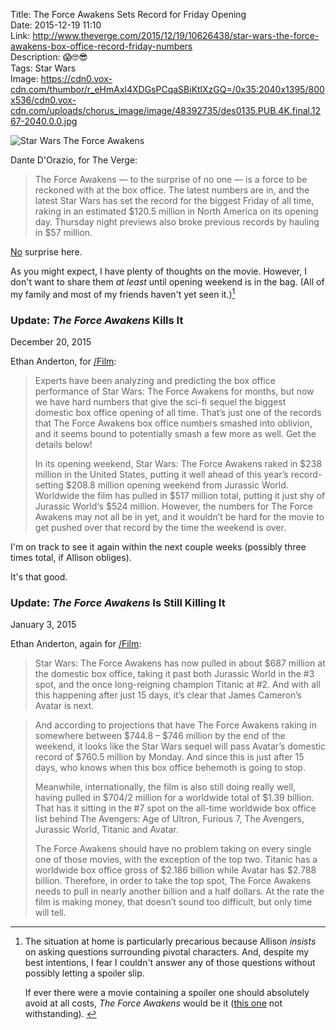 Title: The Force Awakens Sets Record for Friday Opening  
Date: 2015-12-19 11:10  
Link: http://www.theverge.com/2015/12/19/10626438/star-wars-the-force-awakens-box-office-record-friday-numbers  
Description: 😱🤓😎  
Tags: Star Wars  
Image: https://cdn0.vox-cdn.com/thumbor/r_eHmAxl4XDGsPCqaSBiKtlXzGQ=/0x35:2040x1395/800x536/cdn0.vox-cdn.com/uploads/chorus_image/image/48392735/des0135.PUB.4K.final.1267-2040.0.0.jpg  

![Star Wars The Force Awakens][1]

Dante D'Orazio, for The Verge:

> The Force Awakens — to the surprise of no one — is a force to be reckoned with at the box office. The latest numbers are in, and the latest Star Wars has set the record for the biggest Friday of all time, raking in an estimated $120.5 million in North America on its opening day. Thursday night previews also broke previous records by hauling in $57 million.

[No][2] surprise here.

As you might expect, I have plenty of thoughts on the movie. However, I don't want to share them *at least* until opening weekend is in the bag. (All of my family and most of my friends haven't yet seen it.)[^1]

<aside class="update">
 
 ### Update: <i>The Force Awakens</i> Kills It
<p class="updateTime"><time datetime="2015-12-20">December 20, 2015</time></p>

Ethan Anderton, for [/Film][3]:

> Experts have been analyzing and predicting the box office performance of Star Wars: The Force Awakens for months, but now we have hard numbers that give the sci-fi sequel the biggest domestic box office opening of all time. That’s just one of the records that The Force Awakens box office numbers smashed into oblivion, and it seems bound to potentially smash a few more as well. Get the details below!
>
> In its opening weekend, Star Wars: The Force Awakens raked in $238 million in the United States, putting it well ahead of this year’s record-setting $208.8 million opening weekend from Jurassic World. Worldwide the film has pulled in $517 million total, putting it just shy of Jurassic World‘s $524 million. However, the numbers for The Force Awakens may not all be in yet, and it wouldn’t be hard for the movie to get pushed over that record by the time the weekend is over.

I'm on track to see it again within the next couple weeks (possibly three times total, if Allison obliges).

It's that good.

</aside>

<aside class="update">

 ### Update: <i>The Force Awakens</i> Is Still Killing It
<p class="updateTime"><time datetime="2015-01-03">January 3, 2015</time></p>

Ethan Anderton, again for [/Film][4]:

> Star Wars: The Force Awakens has now pulled in about $687 million at the domestic box office, taking it past both Jurassic World in the #3 spot, and the once long-reigning champion Titanic at #2. And with all this happening after just 15 days, it’s clear that James Cameron’s Avatar is next.

> And according to projections that have The Force Awakens raking in somewhere between $744.8 – $746 million by the end of the weekend, it looks like the Star Wars sequel will pass Avatar’s domestic record of $760.5 million by Monday. And since this is just after 15 days, who knows when this box office behemoth is going to stop.
>
> Meanwhile, internationally, the film is also still doing really well, having pulled in $704/2 million for a worldwide total of $1.39 billion. That has it sitting in the #7 spot on the all-time worldwide box office list behind The Avengers: Age of Ultron, Furious 7, The Avengers, Jurassic World, Titanic and Avatar.
>
> The Force Awakens should have no problem taking on every single one of those movies, with the exception of the top two. Titanic has a worldwide box office gross of $2.186 billion while Avatar has $2.788 billion. Therefore, in order to take the top spot, The Force Awakens needs to pull in nearly another billion and a half dollars. At the rate the film is making money, that doesn’t sound too difficult, but only time will tell.

</aside>

[^1]: The situation at home is particularly precarious because Allison *insists* on asking questions surrounding pivotal characters. And, despite my best intentions, I fear I couldn't answer any of those questions without possibly letting a spoiler slip.
	<p>If ever there were a movie containing a spoiler one should absolutely avoid at all costs, <i>The Force Awakens</i> would be it (<a href="https://en.wikipedia.org/wiki/The_Empire_Strikes_Back" title="Wikipedia: The Empire Strikes Back">this one</a> not withstanding).
	
[1]: https://cdn0.vox-cdn.com/thumbor/r_eHmAxl4XDGsPCqaSBiKtlXzGQ=/0x35:2040x1395/800x536/cdn0.vox-cdn.com/uploads/chorus_image/image/48392735/des0135.PUB.4K.final.1267-2040.0.0.jpg "Star Wars The Force Awakens"
[2]: http://www.forbes.com/sites/scottmendelson/2015/12/14/can-star-wars-the-force-awakens-live-up-to-the-hype-these-6-blockbusters-did/ "Forbes piece questioning The Force Awakens's ability to meet fans' expectations"
[3]: http://www.slashfilm.com/star-wars-the-force-awakens-box-office-biggest-us-opening-ever/ "/Film: Star Wars: The Force Awakens kills it"
[4]: http://www.slashfilm.com/star-wars-the-force-awakens-box-office-passes-titanic-avatar-is-next/ "/Film: ‘Star Wars: The Force Awakens’ Box Office Surpasses ‘Titanic’, and ‘Avatar’ Is Next to Go Down"